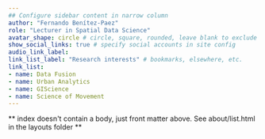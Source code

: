 ```yaml
---
## Configure sidebar content in narrow column
author: "Fernando Benítez-Paez"
role: "Lecturer in Spatial Data Science"
avatar_shape: circle # circle, square, rounded, leave blank to exclude
show_social_links: true # specify social accounts in site config
audio_link_label: 
link_list_label: "Research interests" # bookmarks, elsewhere, etc.
link_list:
- name: Data Fusion
- name: Urban Analytics
- name: GIScience
- name: Science of Movement
---
```


** index doesn't contain a body, just front matter above.
See about/list.html in the layouts folder **